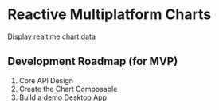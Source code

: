 # Reactive Multiplatform Charts

Display realtime chart data


## Development Roadmap (for MVP)

1. Core API Design
2. Create the Chart Composable
3. Build a demo Desktop App

